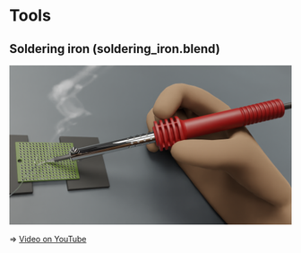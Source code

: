 # Tools

## Soldering iron (soldering_iron.blend)

<img src="./soldering_iron.png" width=800>

=> [Video on YouTube](https://youtu.be/1xmiIczxZqo)
